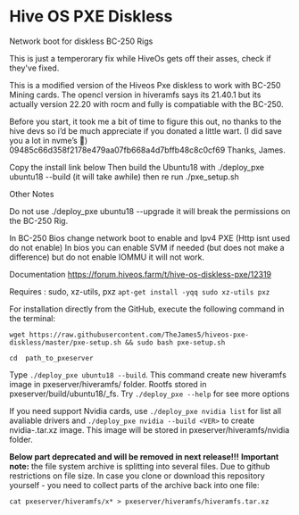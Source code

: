 # Hive OS PXE Diskless
Network boot for diskless BC-250 Rigs

This is just a temperorary fix while HiveOs gets off their asses, check if they've fixed.

This is a modified version of the Hiveos Pxe diskless to work with BC-250 Mining cards. 
The opencl version in hiveramfs says its 21.40.1 but its actually version 22.20 with rocm and fully is compatiable with the BC-250. 

Before you start, it took me a bit of time to figure this out, no thanks to the hive devs so i’d be much appreciate if you donated a little wart. (I did save you a lot in nvme’s 🙂)
09485c66d358f2178e479aa07fb668a4d7bffb48c8c0cf69
Thanks, James. 

Copy the install link below 
Then build the Ubuntu18 with ./deploy_pxe ubuntu18 --build (it will take awhile)
then re run ./pxe_setup.sh

Other Notes

Do not use ./deploy_pxe ubuntu18 --upgrade it will break the permissions on the BC-250 Rig. 

In BC-250 Bios change network boot to enable and Ipv4 PXE (Http isnt used do not enable)
In bios you can enable SVM if needed (but does not make a difference) but do not enable IOMMU it will not work.

Documentation
https://forum.hiveos.farm/t/hive-os-diskless-pxe/12319

Requires : sudo, xz-utils, pxz
```apt-get install -yqq sudo xz-utils pxz```

For installation directly from the GitHub, execute the following command in the terminal:

```wget https://raw.githubusercontent.com/TheJames5/hiveos-pxe-diskless/master/pxe-setup.sh && sudo bash pxe-setup.sh```

```cd  path_to_pxeserver```

Type ```./deploy_pxe ubuntu18 --build```.
This command create new hiveramfs image in pxeserver/hiveramfs/ folder. Rootfs stored in pxeserver/build/ubuntu18/_fs.
Try ```./deploy_pxe --help``` for see more options

If you need support Nvidia cards, use ```./deploy_pxe nvidia list``` for list all avaliable drivers and ```./deploy_pxe nvidia --build <VER>``` to create nvidia-<VER>.tar.xz image.
This image will be stored in pxeserver/hiveramfs/nvidia folder.

**Below part deprecated and will be removed in next release!!!**
**Important note:** the file system archive is splitting into several files. Due to github restrictions on file size.
In case you clone or download this repository yourself - you need to collect parts of the archive back into one file:

```cat pxeserver/hiveramfs/x* > pxeserver/hiveramfs/hiveramfs.tar.xz```